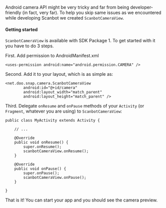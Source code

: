 Android camera API might be very tricky and far from being developer-friendly (in fact, very far). To help you skip same issues as we encountered while developing Scanbot we created `ScanbotCameraView`.

#### Getting started

`ScanbotCameraView` is available with SDK Package 1. To get started with it you have to do 3 steps.

First. Add permission to AndroidManifest.xml

    <uses-permission android:name="android.permission.CAMERA" />

Second. Add it to your layout, which is as simple as:

    <net.doo.snap.camera.ScanbotCameraView
            android:id="@+id/camera"
            android:layout_width="match_parent"
            android:layout_height="match_parent" />

Third. Delegate `onResume` and `onPause` methods of your `Activity` (or `Fragment`, whatever you are using) to `ScanbotCameraView`:

    public class MyActivity extends Activity {

        // ...

        @Override
        public void onResume() {
            super.onResume();
            scanbotCameraView.onResume();
        }

        @Override
        public void onPause() {
            super.onPause();
            scanbotCameraView.onPause();
        }

    }

That is it! You can start your app and you should see the camera preview.